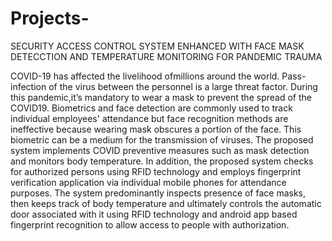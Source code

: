 # Projects-
SECURITY ACCESS CONTROL SYSTEM ENHANCED WITH FACE MASK DETECCTION AND TEMPERATURE MONITORING FOR PANDEMIC TRAUMA

COVID-19 has affected the livelihood ofmillions around the world. Pass-infection of the virus between the personnel is a large threat factor. During this pandemic,it’s mandatory to wear a mask to prevent the spread of the
COVID19. Biometrics and face detection are commonly used to track individual employees' attendance but face recognition methods are ineffective because wearing mask obscures a portion of the face. This biometric can be a medium for the
transmission of viruses. The proposed system implements COVID preventive measures such as mask detection and monitors body temperature. In addition, the proposed system
checks for authorized persons using RFID technology and employs fingerprint verification application via individual mobile phones for attendance purposes. The system
predominantly inspects presence of face masks, then keeps track of body temperature and ultimately controls the automatic door associated with it using RFID technology and
android app based fingerprint recognition to allow access to people with authorization.
